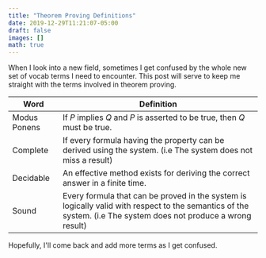 ```yaml
---
title: "Theorem Proving Definitions"
date: 2019-12-29T11:21:07-05:00
draft: false
images: []
math: true
---
```


When I look into a new field, sometimes I get confused by the whole new set of vocab terms I need to encounter. This post will serve to keep me straight with the terms involved in theorem proving. 

| Word         | Definition                                                   |
| ------------ | ------------------------------------------------------------ |
| Modus Ponens | If $P$ implies $Q$ and $P$ is asserted to be true, then $Q$ must be true. |
| Complete     | If every formula having the property can be derived using the system.  (i.e The system does not miss a result) |
| Decidable    | An effective method exists for deriving the correct answer in a finite time. |
| Sound        | Every formula that can be proved in the system is logically valid with respect to the semantics of the system. (i.e The system does not produce a wrong result) |

Hopefully, I'll come back and add more terms as I get confused.
